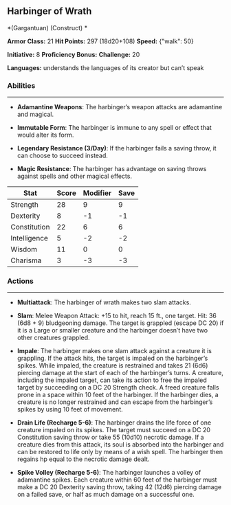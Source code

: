 ## Harbinger of Wrath
*(Gargantuan) (Construct) *

**Armor Class:** 21
**Hit Points:** 297 (18d20+108)
**Speed:** {"walk": 50}

**Initiative:** 8
**Proficiency Bonus:**
**Challenge:** 20

**Languages:** understands the languages of its creator but can’t speak

### Abilities
 --- 
- **Adamantine Weapons**: The harbinger’s weapon attacks are adamantine and magical.

- **Immutable Form**: The harbinger is immune to any spell or effect that would alter its form.

- **Legendary Resistance (3/Day)**: If the harbinger fails a saving throw, it can choose to succeed instead.

- **Magic Resistance**: The harbinger has advantage on saving throws against spells and other magical effects.



| Stat | Score | Modifier | Save |
| ---- | ---- | ---- | ---- |
| Strength | 28 | 9 | 9 |
| Dexterity | 8 | -1 | -1 |
| Constitution | 22 | 6 | 6 |
| Intelligence | 5 | -2 | -2 |
| Wisdom | 11 | 0 | 0 |
| Charisma | 3 | -3 | -3 |

### Actions
 --- 
- **Multiattack**: The harbinger of wrath makes two slam attacks.

- **Slam**: Melee Weapon Attack: +15 to hit, reach 15 ft., one target. Hit: 36 (6d8 + 9) bludgeoning damage. The target is grappled (escape DC 20) if it is a Large or smaller creature and the harbinger doesn’t have two other creatures grappled.

- **Impale**: The harbinger makes one slam attack against a creature it is grappling. If the attack hits, the target is impaled on the harbinger’s spikes. While impaled, the creature is restrained and takes 21 (6d6) piercing damage at the start of each of the harbinger’s turns. A creature, including the impaled target, can take its action to free the impaled target by succeeding on a DC 20 Strength check. A freed creature falls prone in a space within 10 feet of the harbinger. If the harbinger dies, a creature is no longer restrained and can escape from the harbinger’s spikes by using 10 feet of movement.

- **Drain Life (Recharge 5-6)**: The harbinger drains the life force of one creature impaled on its spikes. The target must succeed on a DC 20 Constitution saving throw or take 55 (10d10) necrotic damage. If a creature dies from this attack, its soul is absorbed into the harbinger and can be restored to life only by means of a wish spell. The harbinger then regains hp equal to the necrotic damage dealt.

- **Spike Volley (Recharge 5-6)**: The harbinger launches a volley of adamantine spikes. Each creature within 60 feet of the harbinger must make a DC 20 Dexterity saving throw, taking 42 (12d6) piercing damage on a failed save, or half as much damage on a successful one.

